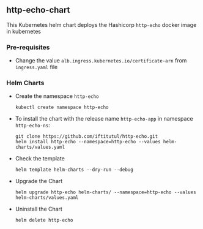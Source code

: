 http-echo-chart
---------------

This Kubernetes helm chart deploys the Hashicorp `http-echo` docker image in kubernetes

### Pre-requisites
   
   - Change the value `alb.ingress.kubernetes.io/certificate-arn` from `ingress.yaml` file


### Helm Charts

- Create the namespace `http-echo`
  
  `kubectl create namespace http-echo`

  
- To install the chart with the release name `http-echo-app` in namespace `http-echo-ns`:

  ```
  git clone https://github.com/iftitutul/http-echo.git
  helm install http-echo --namespace=http-echo --values helm-charts/values.yaml
  ```

- Check the template
  
  `helm template helm-charts --dry-run --debug`

- Upgrade the Chart 

  `helm upgrade http-echo helm-charts/ --namespace=http-echo --values helm-charts/values.yaml`

- Uninstall the Chart

  `helm delete http-echo`